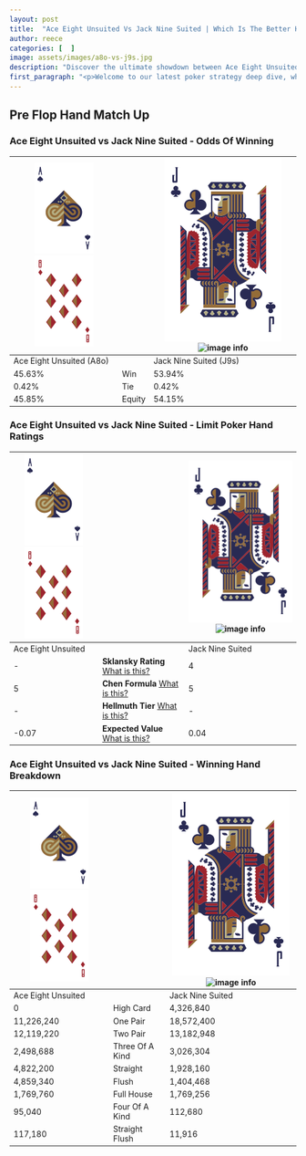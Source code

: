 ```yaml
---
layout: post
title:  "Ace Eight Unsuited Vs Jack Nine Suited | Which Is The Better Hand In Poker? A Complete Guide"
author: reece
categories: [  ]
image: assets/images/a8o-vs-j9s.jpg
description: "Discover the ultimate showdown between Ace Eight Unsuited and Jack Nine Suited in poker! Uncover the odds, strategies, and scenarios where one hand triumphs over the other. Get ready to up your poker game with this thrilling analysis."
first_paragraph: "<p>Welcome to our latest poker strategy deep dive, where we're pitting two distinct hands against each other in a high-stakes showdown: Ace Eight Unsuited vs Jack Nine Suited.</p><p>In the dynamic world of poker, every decision counts, and knowing which hand holds the upper hand is key to your success at the table.</p><p>In this article, we'll dissect these two hands, explore the scenarios where one dominates the other, and equip you with the knowledge to make strategic choices that can tip the odds in your favor.</p><p>Get ready to unravel the intriguing dynamics of these poker hands and elevate your game to new heights.</p>"
---
```




[comment]: # (sp0)

## Pre Flop Hand Match Up

<div class="table hand-ratings" markdown="1"> 



### Ace Eight Unsuited vs Jack Nine Suited - Odds Of Winning


    
| ![image info](assets/images/hand1/A.png) ![image info](assets/images/hand1/8o.png) |  | ![image info](assets/images/hand2/J.png) ![image info](assets/images/hand2/9s.png) |
| -------- | -------- | -------- |
| Ace Eight Unsuited (A8o) |  | Jack Nine Suited (J9s) |
| 45.63% | Win | 53.94% |
| 0.42% | Tie | 0.42% |
| 45.85% | Equity | 54.15% |




[comment]: # (sp1)



### Ace Eight Unsuited vs Jack Nine Suited - Limit Poker Hand Ratings


    
| ![image info](assets/images/hand1/A.png) ![image info](assets/images/hand1/8o.png) |  | ![image info](assets/images/hand2/J.png) ![image info](assets/images/hand2/9s.png) |
| -------- | -------- | -------- |
| Ace Eight Unsuited |  | Jack Nine Suited |
| - | **Sklansky Rating** [What is this?](/sklansky-rating-explained) | 4 |
| 5 | **Chen Formula** [What is this?](/chen-formula-explained) | 5 |
| - | **Hellmuth Tier** [What is this?](/Hellmuth-tier-explained) | - |
| -0.07 | **Expected Value** [What is this?](/expected-value-explained) | 0.04 |




[comment]: # (sp2)



### Ace Eight Unsuited vs Jack Nine Suited - Winning Hand Breakdown


    
| ![image info](assets/images/hand1/A.png) ![image info](assets/images/hand1/8o.png) |  | ![image info](assets/images/hand2/J.png) ![image info](assets/images/hand2/9s.png) |
| -------- | -------- | -------- |
| Ace Eight Unsuited |  | Jack Nine Suited |
| 0 | High Card | 4,326,840 |
| 11,226,240 | One Pair | 18,572,400 |
| 12,119,220 | Two Pair | 13,182,948 |
| 2,498,688 | Three Of A Kind | 3,026,304 |
| 4,822,200 | Straight | 1,928,160 |
| 4,859,340 | Flush | 1,404,468 |
| 1,769,760 | Full House | 1,769,256 |
| 95,040 | Four Of A Kind | 112,680 |
| 117,180 | Straight Flush | 11,916 |




[comment]: # (sp3)



</div>

[comment]: # (sp4)



[comment]: # (sp5)


